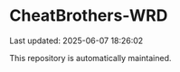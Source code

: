 # CheatBrothers-WRD

Last updated: 2025-06-07 18:26:02

This repository is automatically maintained.
